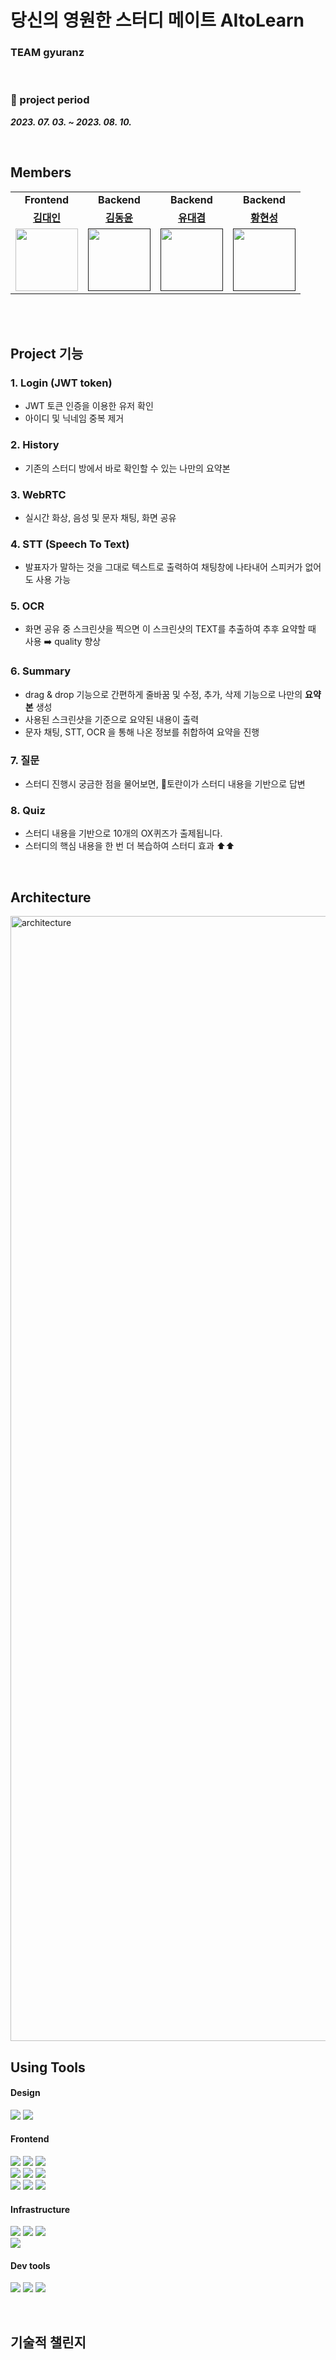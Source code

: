 # 당신의 영원한 스터디 메이트  AItoLearn
### TEAM gyuranz
<br/>

###  📅 project period
___2023. 07. 03. ~ 2023. 08. 10.___

<br/>

##  Members 
<table>
  <tr>
    <td align="center"><b>Frontend</b></td>
    <td align="center"><b>Backend</b></td>
    <td align="center"><b>Backend</b></td>
    <td align="center"><b>Backend</b></td>
  </tr>
   <tr>
    <td align="center"><b><a href="https://github.com/DI-Kim">김대인</a></b></td>
    <td align="center"><b><a href="https://github.com/thankYun">김동윤</a></b></td>
    <td align="center"><b><a href="https://github.com/Daegyeom-Ryu">유대겸</a></b></td>
    <td align="center"><b><a href="https://github.com/gustjd109">황현성</a></b></td>
  </tr>
  <tr>
    <td align="center"><a href="https://github.com/DI-Kim"><img src="https://avatars.githubusercontent.com/u/43124902?s=400&u=547a242c8df633206f06f44b522a9a6b7ab3d651&v=4" width="100px" /></a></td>
    <td align="center"><a href=""><img src="https://avatars.githubusercontent.com/u/129032383?v=4" width="100px" /></a></td>
    <td align="center"><a href=""><img src="https://avatars.githubusercontent.com/u/118720761?v=4" width="100px" /></a></td>
    <td align="center"><a href=""><img src="https://avatars.githubusercontent.com/u/128982688?v=4" width="100px" /></a></td>
  </tr>
</table>
<br/>
<br/>


## Project 기능

### 1. Login (JWT token)
- JWT 토큰 인증을 이용한 유저 확인
- 아이디 및 닉네임 중복 제거
### 2. History
- 기존의 스터디 방에서 바로 확인할 수 있는 나만의 요약본
### 3. WebRTC
- 실시간 화상, 음성 및 문자 채팅, 화면 공유
### 4. STT (Speech To Text)
- 발표자가 말하는 것을 그대로 텍스트로 출력하여 채팅창에 나타내어 스피커가 없어도 사용 가능
### 5. OCR
- 화면 공유 중 스크린샷을 찍으면 이 스크린샷의 TEXT를 추출하여 추후 요약할 때 사용 ➡️ quality 향상
### 6. Summary
- drag & drop 기능으로 간편하게 줄바꿈 및 수정, 추가, 삭제 기능으로 나만의 <b>요약본</b> 생성
- 사용된 스크린샷을 기준으로 요약된 내용이 출력
- 문자 채팅, STT, OCR 을 통해 나온 정보를 취합하여 요약을 진행
### 7. 질문
- 스터디 진행시 궁금한 점을 물어보면, 🥚토란이가 스터디 내용을 기반으로 답변
### 8. Quiz
- 스터디 내용을 기반으로 10개의 OX퀴즈가 출제됩니다.
- 스터디의 핵심 내용을 한 번 더 복습하여 스터디 효과 ⬆️⬆️

<br/>

## Architecture
<img width="1800" alt="architecture" src="https://github.com/gyuranz/.github/assets/43124902/8644ae60-07c3-4b80-bf09-0635f2020dc9">

<br/>

## Using Tools

#### Design

<p>
  <img src="https://img.shields.io/badge/Figma-F24E1E?style=for-the-badge&logo=Figma&logoColor=white"/>
  <img src="https://img.shields.io/badge/Adobe Photoshop-31A8FF?style=for-the-badge&logo=Adobe Photoshop&logoColor=white"/>
</p>

#### Frontend

<p>
  <img src="https://img.shields.io/badge/html-E34F26?style=for-the-badge&logo=html5&logoColor=white">
  <img src="https://img.shields.io/badge/css-1572B6?style=for-the-badge&logo=css3&logoColor=white">
  <img src="https://img.shields.io/badge/javascript-F7DF1E?style=for-the-badge&logo=javascript&logoColor=black">
  <br>
  <img src="https://img.shields.io/badge/React-61DAFB?style=for-the-badge&logo=React&logoColor=black">
  <img src="https://img.shields.io/badge/React_Router-CA4245?style=for-the-badge&logo=react-router&logoColor=white">
  <img src="https://img.shields.io/badge/recoil-007CE2?style=for-the-badge&logo=recoil&logoColor=white" >
  <br>
  <img src="https://img.shields.io/badge/styled--components-DB7093?style=for-the-badge&logo=styled-components&logoColor=white" >
  <img src="https://img.shields.io/badge/axios-007CE2?style=for-the-badge&logo=axios&logoColor=white" >
  <img src="https://img.shields.io/badge/WebRTC-232F3E?style=for-the-badge&logo=WebRTC&logoColor=white">
</p>

#### Infrastructure

<p>
  <img src="https://img.shields.io/badge/AWS-%23FF9900.svg?style=for-the-badge&logo=amazon-aws&logoColor=white" > 
  <img src="https://img.shields.io/badge/amazon s3-CA4245?style=for-the-badge&logo=amazons3&logoColor=white">
  <img src="https://img.shields.io/badge/route53-F7A81B?style=for-the-badge&logo=route53&logoColor=white">
  <br>
  <img src="https://img.shields.io/badge/amazon ec2-CA4245?style=for-the-badge&logo=amazonec2&logoColor=white">
</p>

#### Dev tools

<p> 
  <img src="https://img.shields.io/badge/Visual%20Studio%20Code-0078d7.svg?style=for-the-badge&logo=visual-studio-code&logoColor=white">
  <img src="https://img.shields.io/badge/git-%23F05033.svg?style=for-the-badge&logo=git&logoColor=white">
  <img src="https://img.shields.io/badge/github-%23121011.svg?style=for-the-badge&logo=github&logoColor=white">
  
</p>

<br>

## 기술적 챌린지
